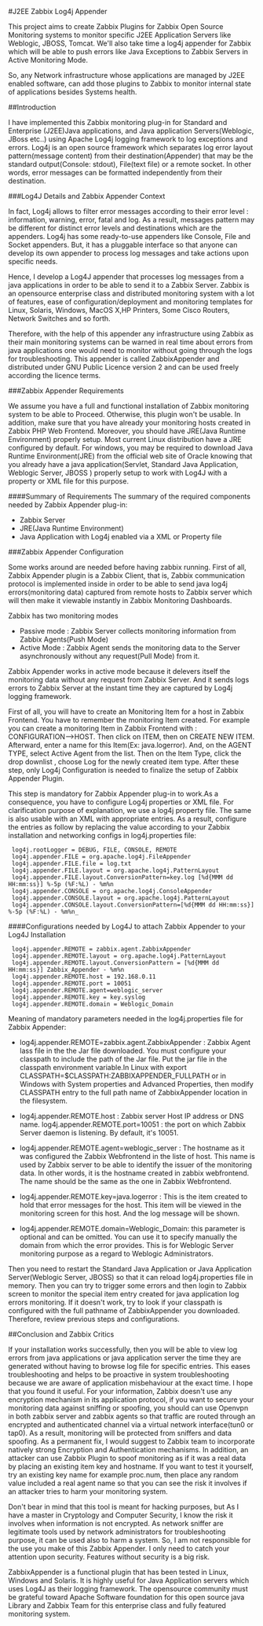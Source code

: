 #J2EE Zabbix Log4j Appender

This project aims to create Zabbix Plugins for Zabbix Open Source Monitoring systems to monitor specific J2EE Application Servers like Weblogic, JBOSS, Tomcat. We'll also take time a log4j appender for Zabbix which will be able to push errors like Java Exceptions to Zabbix Servers in Active Monitoring Mode.

So, any Network infrastructure whose applications are managed by J2EE enabled software, can add those plugins to Zabbix to monitor internal state of applications besides Systems health. 

##Introduction

I have implemented this Zabbix monitoring plug-in for Standard and Enterprise (J2EE)Java applications, and Java application Servers(Weblogic, JBoss etc..) using Apache Log4j logging framework to log exceptions and errors. Log4j is an open source framework which separates log error layout pattern(message content) from their destination(Appender) that may be the standard output(Console: stdout), File(text file) or a remote socket. In other words, error messages can be formatted independently from their destination.

###Log4J Details and Zabbix Appender Context

In fact, Log4j allows to filter error messages according to their error level : information, warning, error, fatal and log. As a result, messages pattern may be different for distinct error levels and destinations which are the appenders. Log4j has some ready-to-use appenders like Console, File and Socket appenders. But, it has a pluggable interface so that anyone can develop its own appender to process log messages and take actions upon specific needs.

Hence, I develop a Log4J appender that processes log messages from a java applications in order to be able to send it to a Zabbix Server. Zabbix is an opensource enterprise class and distributed monitoring system with a lot of features, ease of configuration/deployment and monitoring templates for Linux, Solaris, Windows, MacOS X,HP Printers, Some Cisco Routers, Network Switches and so forth.

Therefore, with the help of this appender any infrastructure using Zabbix as their main monitoring systems can be warned in real time about errors from java applications one would need to monitor without going through the logs for troubleshooting. This appender is called ZabbixAppender and distributed under GNU Public Licence version 2 and can be used freely according the licence terms.

###Zabbix Appender Requirements

We assume you have a full and functional installation of Zabbix monitoring system to be able to Proceed. Otherwise, this plugin won't be usable. In addition, make sure that you have already your monitoring hosts created in Zabbix PHP Web Frontend. Moreover, you should have JRE(Java Runtime Environment) properly setup. Most current Linux distribution have a JRE configured by default. For windows, you may be required to download Java Runtime Environment(JRE) from the official web site of Oracle knowing that you already have a java application(Servlet, Standard Java Application, Weblogic Server, JBOSS ) properly setup to work with Log4J with a property or XML file for this purpose. 

####Summary of Requirements
The summary of the required components needed by Zabbix Appender plug-in:

 * Zabbix Server
 * JRE(Java Runtime Environment)
 * Java Application with Log4j enabled via a XML or Property file

###Zabbix Appender Configuration

Some works around are needed before having zabbix running. First of all, Zabbix Appender plugin is a Zabbix Client, that is, Zabbix communication protocol is implemented inside in order to be able to send java log4j errors(monitoring data) captured from remote hosts to Zabbix server which will then make it viewable instantly in Zabbix Monitoring Dashboards.

Zabbix has two monitoring modes

  * Passive mode : Zabbix Server collects monitoring information from Zabbix Agents(Push Mode)
  * Active Mode : Zabbix Agent sends the monitoring data to the Server asynchronously without any request(Pull Mode) from it. 

Zabbix Appender works in active mode because it delevers itself the monitoring data without any request from Zabbix Server. And it sends logs errors to Zabbix Server at the instant time they are captured by Log4j logging framework.

First of all, you will have to create an Monitoring Item for a host in Zabbix Frontend. You have to remember the monitoring Item created. For example you can create a monitoring Item in Zabbix Frontend with : CONFIGURATION-->HOST. Then click on ITEM, then on CREATE NEW ITEM. Afterward, enter a name for this Item(Ex: java.logerror). And, on the AGENT TYPE, select Active Agent from the list. Then on the Item Type, click the drop downlist , choose Log for the newly created item type. After these step, only Log4j Configuration is needed to finalize the setup of Zabbix Appender Plugin.

This step is mandatory for Zabbix Appender plug-in to work.As a consequence, you have to configure Log4j properties or XML file. For clarification purpose of explanation, we use a log4j property file. The same is also usable with an XML with appropriate entries. As a result, configure the entries as follow by replacing the value according to your Zabbix installation and networking configs in log4j.properties file: 

     log4j.rootLogger = DEBUG, FILE, CONSOLE, REMOTE
     log4j.appender.FILE = org.apache.log4j.FileAppender
	 log4j.appender.FILE.file = log.txt
     log4j.appender.FILE.layout = org.apache.log4j.PatternLayout
     log4j.appender.FILE.layout.ConversionPattern=key.log [%d{MMM dd HH:mm:ss}] %-5p (%F:%L) - %m%n
     log4j.appender.CONSOLE = org.apache.log4j.ConsoleAppender
     log4j.appender.CONSOLE.layout = org.apache.log4j.PatternLayout
     log4j.appender.CONSOLE.layout.ConversionPattern=[%d{MMM dd HH:mm:ss}] %-5p (%F:%L) - %m%n_
     
####Configurations needed by Log4J to attach Zabbix Appender to your Log4J Installation

     log4j.appender.REMOTE = zabbix.agent.ZabbixAppender
     log4j.appender.REMOTE.layout = org.apache.log4j.PatternLayout
     log4j.appender.REMOTE.layout.ConversionPattern = [%d{MMM dd HH:mm:ss}] Zabbix_Appender - %m%n
     log4j.appender.REMOTE.host = 192.168.0.11
     log4j.appender.REMOTE.port = 10051
     log4j.appender.REMOTE.agent=weblogic_server
     log4j.appender.REMOTE.key = key.syslog
     log4j.appender.REMOTE.domain = Weblogic_Domain


Meaning of mandatory parameters needed in the log4j.properties file for Zabbix Appender:

* log4j.appender.REMOTE=zabbix.agent.ZabbixAppender : Zabbix Agent lass file in the the Jar file downloaded. You must configure your classpath to include the path of the Jar file. Put the jar file in the classpath environment variable.In Linux with export CLASSPATH=$CLASSPATH:ZABBIXAPPENDER_FULLPATH or in Windows with System properties and Advanced Properties, then modify CLASSPATH entry to the full path name of ZabbixAppender location in the filesystem.


* log4j.appender.REMOTE.host : Zabbix server Host IP address or DNS name.
    log4j.appender.REMOTE.port=10051 : the port on which Zabbix Server daemon is listening. By default, it's 10051.
    

* log4j.appender.REMOTE.agent=weblogic_server : The hostname as it was configured the Zabbix Webfrontend in the liste of host. This name is used by Zabbix server to be able to identify the issuer of the monitoring data. In other words, it is the hostname created in zabbix webfrontend. The name should be the same as the one in Zabbix Webfrontend.


* log4j.appender.REMOTE.key=java.logerror : This is the item created to hold that error messages for the host. This item will be viewed in the monitoring screen for this host. And the log message will be shown.

 
* log4j.appender.REMOTE.domain=Weblogic_Domain: this parameter is optional and can be omitted. You can use it to specify manually the domain from which the error provides. This is for Weblogic Server monitoring purpose as a regard to Weblogic Administrators. 

Then you need to restart the Standard Java Application or Java Application Server(Weblogic Server, JBOSS) so that it can reload log4j.properties file in memory. Then you can try to trigger some errors and then login to Zabbix screen to monitor the special item entry created for java application log errors monitoring. If it doesn't work, try to look if your classpath is configured with the full pathname of ZabbixAppender you downloaded. Therefore, review previous steps and configurations. 


##Conclusion and Zabbix Critics

If your installation works successfully, then you will be able to view log errors from java applications or java application server the time they are generated without having to browse log file for specific entries. This eases troubleshooting and helps to be proactive in system troubleshooting because we are aware of application misbehaviour at the exact time. I hope that you found it useful. For your information, Zabbix doesn't use any encryption mechanism in its application protocol, if you want to secure your monitoring data against sniffing or spoofing, you should can use Openvpn in both zabbix server and zabbix agents so that traffic are routed through an encrypted and authenticated channel via a virtual network interface(tun0 or tap0). As a result, monitoring will be protected from sniffers and data spoofing. As a permanent fix, I would suggest to Zabbix team to incorporate natively strong Encryption and Authentication mechanisms. In addition, an attacker can use Zabbix Plugin to spoof monitoring as if it was a real data by placing an existing item key and hostname. If you want to test it yourself, try an existing key name for example proc.num, then place any random value included a real agent name so that you can see the risk it involves if an attacker tries to harm your monitoring system.

Don't bear in mind that this tool is meant for hacking purposes, but As I have a master in Cryptology and Computer Security, I know the risk it involves when information is not encrypted. As network sniffer are legitimate tools used by network administrators for troubleshooting purpose, it can be used also to harm a system. So, I am not responsible for the use you make of this Zabbix Appender. I only need to catch your attention upon security. Features without security is a big risk.

ZabbixAppender is a functional plugin that has been tested in Linux, Windows and Solaris. It is highly useful for Java Application servers which uses Log4J as their logging framework. The opensource community must be grateful toward Apache Software foundation for this open source java Library and Zabbix Team for this enterprise class and fully featured monitoring system. 
